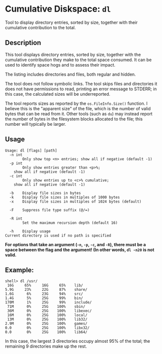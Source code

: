# Cumulative Diskspace: `dl`

Tool to display directory entries, sorted by size, together with their 
cumulative contribution to the total. 


## Description

This tool displays directory entries, sorted by size, together with the
cumulative contribution they make to the total space consumed. It can
be used to identify space hogs and to assess their impact.

The listing includes directories and files, both regular and hidden.

The tool does not follow symbolic links. The tool skips files and
directories it does not have permissions to read, printing an error
message to STDERR; in this case, the calculated sizes will be
underreported.

The tool reports sizes as reported by the `os.FileInfo.Size()`
function. I believe this is the "apparent size" of the file,
which is the number of valid bytes that can be read from it.
Other tools (such as `du`) may instead report the number of
bytes in the filesystem blocks allocated to the file; this
number will typically be larger.


## Usage 

```
Usage: dl [flags] [path]
  -n int
        Only show top <n> entries; show all if negative (default -1)
  -p int
        Only show entries greater than <p>%;
	show all if negative (default -1)
  -c int
        Only show entries up to <c>% cumulative;
	show all if negative (default -1)
	
  -b    Display file sizes in bytes
  -k    Display file sizes in multiples of 1000 bytes
  -x    Display file sizes in multiples of 1024 bytes (default)

  -F    Suppress file type suffix (@/=)

  -R int
        Set the maximum recursion depth (default 16)

  -h    Display usage
Current directory is used if no path is specified
```

**For options that take an argument (`-n`, `-p`, `-c`, and `-R`),
there must be a space between the flag and the argument! (In other
words, `dl -n20` is not valid.**


## Example:

```
shell> dl /usr/
 16G     65%     16G     65%    lib/
5.9G     23%     22G     87%    share/
1.6G      6%     23G     94%    src/
1.4G      5%     25G     99%    bin/
170M      1%     25G     99%    include/
 71M      0%     25G    100%    sbin/
 36M      0%     25G    100%    libexec/
 16M      0%     25G    100%    local/
 13M      0%     25G    100%    lib32/
2.9M      0%     25G    100%    games/
0.0       0%     25G    100%    libx32/
0.0       0%     25G    100%    lib64/
```

In this case, the largest 3 directories occupy almost 95% of the
total; the remaining 9 directories make up the rest.
